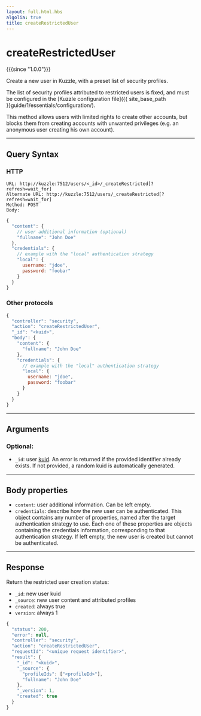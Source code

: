 ```yaml
---
layout: full.html.hbs
algolia: true
title: createRestrictedUser
---
```


# createRestrictedUser

{{{since "1.0.0"}}}

Create a new user in Kuzzle, with a preset list of security profiles.

The list of security profiles attributed to restricted users is fixed, and must be configured in the [Kuzzle configuration file]({{ site_base_path }}guide/1/essentials/configuration/).

This method allows users with limited rights to create other accounts, but blocks them from creating accounts with unwanted privileges (e.g. an anonymous user creating his own account).

---

## Query Syntax

### HTTP

```http
URL: http://kuzzle:7512/users/<_id>/_createRestricted[?refresh=wait_for] 
Alternate URL: http://kuzzle:7512/users/_createRestricted[?refresh=wait_for]
Method: POST
Body:
```

```js
{
  "content": {
    // user additional information (optional)
    "fullname": "John Doe"
  },
  "credentials": {
    // example with the "local" authentication strategy
    "local": {
      username: "jdoe",
      password: "foobar"
    }
  }
}
```

### Other protocols

```js
{
  "controller": "security",
  "action": "createRestrictedUser",
  "_id": "<kuid>",
  "body": {
    "content": {
      "fullname": "John Doe"
    },
    "credentials": {
      // example with the "local" authentication strategy
      "local": {
        username: "jdoe",
        password: "foobar"
      }
    }
  }
}
```

---

## Arguments

### Optional:

* `_id`: user [kuid]({{site_base_path}}guide/1/kuzzle-depth/authentication/#the-kuzzle-user-identifier). An error is returned if the provided identifier already exists. If not provided, a random kuid is automatically generated.

---

## Body properties

* `content`: user additional information. Can be left empty.
* `credentials`: describe how the new user can be authenticated. This object contains any number of properties, named after the target authentication strategy to use. Each one of these properties are objects containing the credentials information, corresponding to that authentication strategy. If left empty, the new user is created but cannot be authenticated.

---

## Response

Return the restricted user creation status:

* `_id`: new user kuid
* `_source`: new user content and attributed profiles
* `created`: always true
* `version`: always 1

```javascript
{
  "status": 200,
  "error": null,
  "controller": "security",
  "action": "createRestrictedUser",
  "requestId": "<unique request identifier>",
  "result": {
    "_id": "<kuid>",
    "_source": {
      "profileIds": ["<profileId>"],
      "fullname": "John Doe"
    },
    "_version": 1,
    "created": true
  }
}
```
